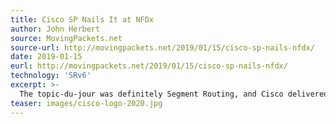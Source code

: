 ```yaml
---
title: Cisco SP Nails It at NFDx
author: John Herbert
source: MovingPackets.net
source-url: http://movingpackets.net/2019/01/15/cisco-sp-nails-nfdx/
date: 2019-01-15
eurl: http://movingpackets.net/2019/01/15/cisco-sp-nails-nfdx/
technology: 'SRv6'
excerpt: >-
  The topic-du-jour was definitely Segment Routing, and Cisco delivered great presentations on both SR-TE (Segment Routing – Tunnel Engineering) with SR Flexible Algorithm, and SRv6 (Segment Routing for IPv6).
teaser: images/cisco-logo-2020.jpg
---
```

